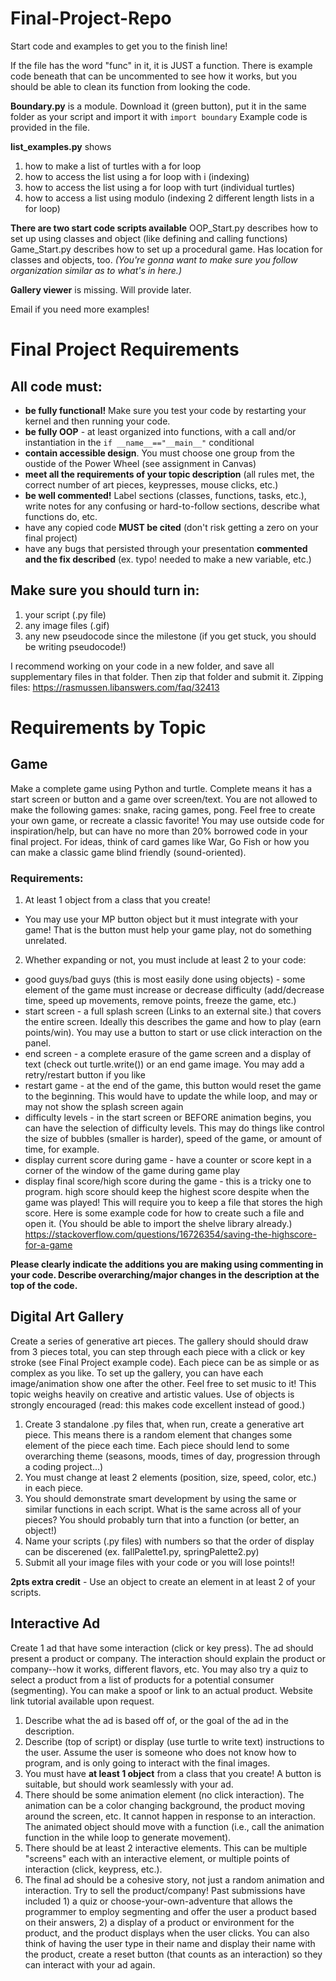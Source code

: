 # Final-Project-Repo
Start code and examples to get you to the finish line!

If the file has the word "func" in it, it is JUST a function. There is example code beneath that can be uncommented to see how it works, but you should be able to clean its function from looking the code.

**Boundary.py** is a module. Download it (green button), put it in the same folder as your script and import it with
`import boundary`
Example code is provided in the file.

**list_examples.py** shows 
1. how to make a list of turtles with a for loop
2. how to access the list using a for loop with i (indexing)
3. how to access the list using a for loop with turt (individual turtles)
4. how to access a list using modulo (indexing 2 different length lists in a for loop)

**There are two start code scripts available** 
OOP_Start.py describes how to set up using classes and object (like defining and calling functions)
Game_Start.py describes how to set up a procedural game. Has location for classes and objects, too.
_(You're gonna want to make sure you follow organization similar as to what's in here.)_

**Gallery viewer** is missing. Will provide later.

Email if you need more examples!

# Final Project Requirements
## All code must:
- **be fully functional!** Make sure you test your code by restarting your kernel and then running your code.
- **be fully OOP** - at least organized into functions, with a call and/or instantiation in the `if __name__=="__main__"` conditional
- **contain accessible design**. You must choose one group from the oustide of the Power Wheel (see assignment in Canvas)
- **meet all the requirements of your topic description** (all rules met, the correct number of art pieces, keypresses, mouse clicks, etc.)
- **be well commented!** Label sections (classes, functions, tasks, etc.), write notes for any confusing or hard-to-follow sections, describe what functions do, etc.
- have any copied code **MUST be cited** (don't risk getting a zero on your final project)
- have any bugs that persisted through your presentation **commented and the fix described** (ex. typo! needed to make a new variable, etc.)

## Make sure you should turn in:
1. your script (.py file)
2. any image files (.gif)
3. any new pseudocode since the milestone (if you get stuck, you should be writing pseudocode!)

I recommend working on your code in a new folder, and save all supplementary files in that folder. Then zip that folder and submit it. 
Zipping files: https://rasmussen.libanswers.com/faq/32413

# Requirements by Topic
## Game 
Make a complete game using Python and turtle. Complete means it has a start screen or button and a game over screen/text. You are not allowed to make the following games: snake, racing games, pong. Feel free to create your own game, or recreate a classic favorite! You may use outside code for inspiration/help, but can have no more than 20% borrowed code in your final project. For ideas, think of card games like War, Go Fish or how you can make a classic game blind friendly (sound-oriented). 

### Requirements:
1. At least 1 object from a class that you create!
  - You may use your MP button object but it must integrate with your game! That is the button must help your game play, not do something unrelated.
2.  Whether expanding or not, you must include at least 2 to your code:
  - good guys/bad guys (this is most easily done using objects) - some element of the game must increase or decrease difficulty (add/decrease time, speed up movements, remove points, freeze the game, etc.)
  - start screen - a full splash screen (Links to an external site.) that covers the entire screen. Ideally this describes the game and how to play (earn points/win). You may use a button to start or use click interaction on the panel.
  - end screen - a complete erasure of the game screen and a display of text (check out turtle.write()) or an end game image. You may add a retry/restart button if you like
  - restart game - at the end of the game, this button would reset the game to the beginning. This would have to update the while loop, and may or may not show the splash screen again
  - difficulty levels - in the start screen or BEFORE animation begins, you can have the selection of difficulty levels. This may do things like control the size of bubbles (smaller is harder), speed of the game, or amount of time, for example.
  - display current score during game - have a counter or score kept in a corner of the window of the game during game play
  - display final score/high score during the game - this is a tricky one to program. high score should keep the highest score despite when the game was played! This will require you to keep a file that stores the high score. Here is some example code for how to create such a file and open it. (You should be able to import the shelve library already.) https://stackoverflow.com/questions/16726354/saving-the-highscore-for-a-game

**Please clearly indicate the additions you are making using commenting in your code. Describe overarching/major changes in the description at the top of the code.**

 
## Digital Art Gallery 
Create a series of generative art pieces. The gallery should should draw from 3 pieces total, you can step through each piece with a click or key stroke (see Final Project example code). Each piece can be as simple or as complex as you like. To set up the gallery, you can have each image/animation show one after the other. Feel free to set music to it! This topic weighs heavily on creative and artistic values. Use of objects is strongly encouraged (read: this makes code excellent instead of good.)

1. Create 3 standalone .py files that, when run, create a generative art piece. This means there is a random element that changes some element of the piece each time. Each piece should lend to some overarching theme (seasons, moods, times of day, progression through a coding project...)
2. You must change at least 2 elements (position, size, speed, color, etc.) in each piece.
3. You should demonstrate smart development by using the same or similar functions in each script. What is the same across all of your pieces? You should probably turn that into a function (or better, an object!)
4. Name your scripts (.py files) with numbers so that the order of display can be discerened (ex. fallPalette1.py, springPalette2.py)
5. Submit all your image files with your code or you will lose points!!

**2pts extra credit** - Use an object to create an element in at least 2 of your scripts.

 
## Interactive Ad 
Create 1 ad that have some interaction (click or key press).  The ad should present a product or company. The interaction should explain the product or company--how it works, different flavors, etc. You may also try a quiz to select a product from a list of products for a potential consumer (segmenting).  You can make a spoof or link to an actual product. Website link tutorial available upon request.

1. Describe what the ad is based off of, or the goal of the ad in the description.
2. Describe (top of script) or display (use turtle to write text) instructions to the user. Assume the user is someone who does not know how to program, and is only going to interact with the final images.
3. You must have **at least 1 object** from a class that you create! A button is suitable, but should work seamlessly with your ad.
4. There should be some animation element (no click interaction). The animation can be a color changing background, the product moving around the screen, etc. It cannot happen in response to an interaction. The animated object should move with a function (i.e., call the animation function in the while loop to generate movement).
5. There should be at least 2 interactive elements. This can be multiple "screens" each with an interactive element, or multiple points of interaction (click, keypress, etc.).
6. The final ad should be a cohesive story, not just a random animation and interaction. Try to sell the product/company! Past submissions have included 1) a quiz or choose-your-own-adventure that allows the programmer to employ segmenting and offer the user a product based on their answers, 2) a display of a product or environment for the product, and the product displays when the user clicks. You can also think of having the user type in their name and display their name with the product, create a reset button (that counts as an interaction) so they can interact with your ad again.



